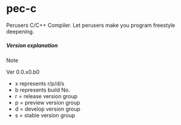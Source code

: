 # pec-c
Perusers C/C++ Compiler. Let perusers make you program freestyle deepening.
##### Version explanation
>[!Note]
>Ver 0.0.x0.b0
> * x represents r/p/d/s
> * b represents build No.
> *   r = release version group
> *   p = preview version group
> *   d = develop version group
> *   s =  stable version group

